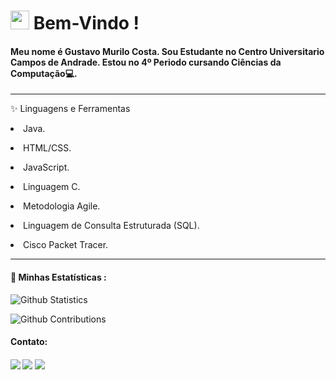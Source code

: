 <h1><img src="https://emoji.gg/assets/emoji/6207-meong-cool.gif" width="30"/> Bem-Vindo ! </h1>

<h4>Meu nome é Gustavo Murilo Costa. Sou Estudante no Centro Universitario Campos de Andrade. Estou no 4º Periodo cursando Ciências da Computação💻.</h4>
<p><p>

<hr>✨ Linguagens e Ferramentas <br>

<P><li>Java.<P>
<P><li>HTML/CSS.<P>
<P><li>JavaScript.<P>
<P><li>Linguagem C.<P>
<P><li>Metodologia Agile.<P>
<P><li>Linguagem de Consulta Estruturada (SQL).<P>
<P><li>Cisco Packet Tracer.<P>

<hr><h4>🚀 Minhas Estatísticas :</h4>

[comment]: <(![Github Languages](https://github-readme-stats.vercel.app/api/top-langs/?username=Gustavo-190321&layout=compact&count_private=true))>

![Github Statistics](https://github-readme-stats.vercel.app/api/?username=Gustavo-190321&count_private=true&show_icons=true)

![Github Contributions](https://github-readme-streak-stats.herokuapp.com/?user=Gustavo-190321&hide_border=true)

<h4>Contato:<h4>
  <a href="https://www.linkedin.com/in/gustavo-costa-35124b202/" target="_blank"><img src="https://img.shields.io/badge/-LinkedIn-%230077B5?style=for-the-badge&logo=linkedin&logoColor=white" target="_blank"></a> 
  <a href="https://api.whatsapp.com/send?phone=554199" target="_blank"><img src="https://img.shields.io/badge/WhatsApp-25D366?style=for-the-badge&logo=whatsapp&logoColor=white" target="_blank"></a>
  <a href="malito:gustavomurilo.costa@gmail.com" target="_blank"><img src="https://img.shields.io/badge/Gmail-D14836?style=for-the-badge&logo=gmail&logoColor=white" target="_blank"></a>
